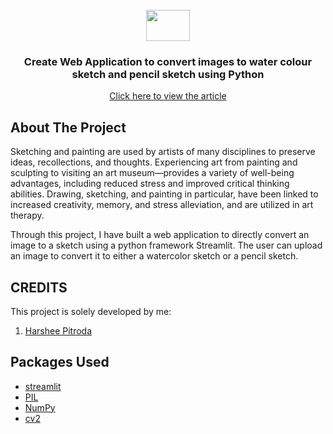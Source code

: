 <!-- PROJECT LOGO -->
<br />

<div align="center">
   <img src='https://upload.wikimedia.org/wikipedia/commons/thumb/4/43/GeeksforGeeks.svg/1200px-GeeksforGeeks.svg.png' width="70 px" height="50 px" />


<h3 align="center">Create Web Application to convert images to water colour sketch and pencil sketch using Python</h3>
    <a href="https://www.geeksforgeeks.org/build-gui-application-pencil-sketch-from-photo-in-python/">Click here to view the article</a>
</div>


<!-- ABOUT THE PROJECT -->
## About The Project

Sketching and painting are used by artists of many disciplines to preserve ideas, recollections, and thoughts. Experiencing art from painting and sculpting to visiting an art museum—provides a variety of well-being advantages, including reduced stress and improved critical thinking abilities. Drawing, sketching, and painting in particular, have been linked to increased creativity, memory, and stress alleviation, and are utilized in art therapy.

Through this project, I have built a web application to directly convert an image to a sketch using a python framework Streamlit. The user can upload an image to convert it to either a watercolor sketch or a pencil sketch. 

<!-- CREDITS -->
## CREDITS

This project is solely developed by me:

1. <a href="https://www.linkedin.com/in/harshee-pitroda-790778212/">Harshee Pitroda</a>

## Packages Used
* [streamlit](https://streamlit.io/)
* [PIL](https://pypi.org/project/Pillow/)
* [NumPy](https://numpy.org/)
* [cv2](https://pypi.org/project/opencv-python/)
